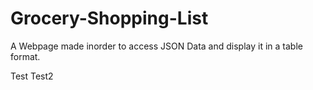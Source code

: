 # Grocery-Shopping-List
A Webpage made inorder to access JSON Data and display it in a table format.

Test
Test2
